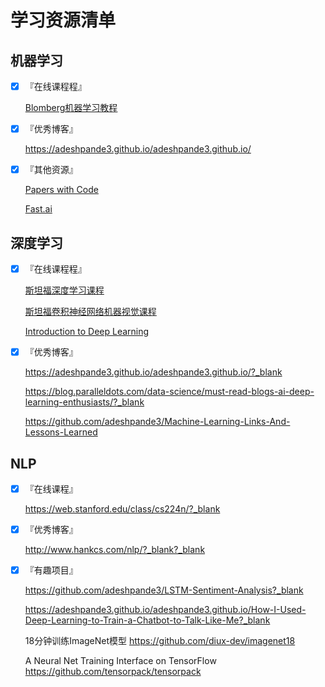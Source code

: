 # 学习资源清单

## 机器学习

- [X] 『在线课程程』
	
	[Blomberg机器学习教程](https://bloomberg.github.io/foml/#home)

- [X] 『优秀博客』

    https://adeshpande3.github.io/adeshpande3.github.io/
	
- [X] 『其他资源』

    [Papers with Code](https://github.com/zziz/pwc)
	
	[Fast.ai](http://www.fast.ai/)

	

## 深度学习

- [X] 『在线课程程』
    
	[斯坦福深度学习课程](http://cs230.stanford.edu/?_blank)
	
	[斯坦福卷积神经网络机器视觉课程](http://cs231n.stanford.edu/?_blank)
	
	[Introduction to Deep Learning](https://www.coursera.org/learn/intro-to-deep-learning?_blank)

- [X] 『优秀博客』

    https://adeshpande3.github.io/adeshpande3.github.io/?_blank
	
	https://blog.paralleldots.com/data-science/must-read-blogs-ai-deep-learning-enthusiasts/?_blank
	
	https://github.com/adeshpande3/Machine-Learning-Links-And-Lessons-Learned
    

## NLP

- [X] 『在线课程』

    https://web.stanford.edu/class/cs224n/?_blank

- [X] 『优秀博客』

    http://www.hankcs.com/nlp/?_blank?_blank
	
- [X] 『有趣项目』
	
	https://github.com/adeshpande3/LSTM-Sentiment-Analysis?_blank
	
	https://adeshpande3.github.io/adeshpande3.github.io/How-I-Used-Deep-Learning-to-Train-a-Chatbot-to-Talk-Like-Me?_blank
	
	18分钟训练ImageNet模型
	https://github.com/diux-dev/imagenet18
	
	A Neural Net Training Interface on TensorFlow
	https://github.com/tensorpack/tensorpack
	

	

